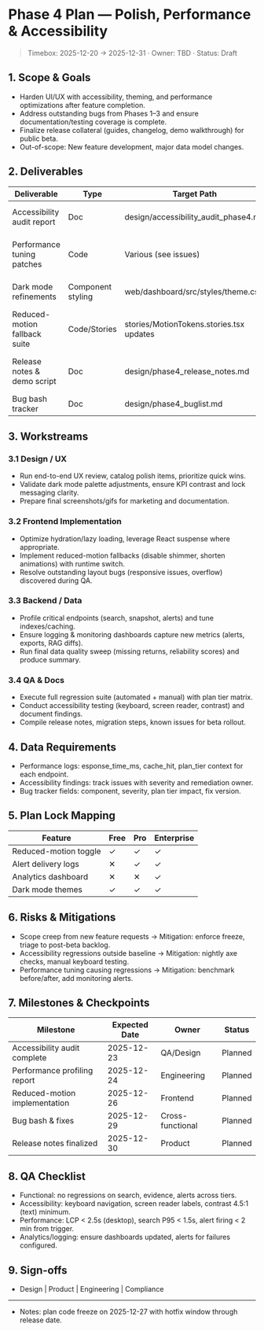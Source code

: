 ﻿# Phase 4 Plan — Polish, Performance & Accessibility

> Timebox: 2025-12-20 → 2025-12-31 · Owner: TBD · Status: Draft

## 1. Scope & Goals
- Harden UI/UX with accessibility, theming, and performance optimizations after feature completion.
- Address outstanding bugs from Phases 1–3 and ensure documentation/testing coverage is complete.
- Finalize release collateral (guides, changelog, demo walkthrough) for public beta.
- Out-of-scope: New feature development, major data model changes.

## 2. Deliverables
| Deliverable | Type | Target Path | Notes |
| --- | --- | --- | --- |
| Accessibility audit report | Doc | design/accessibility_audit_phase4.md | WCAG 2.1 AA compliance checklist |
| Performance tuning patches | Code | Various (see issues) | Memoized charts, async suspense boundaries |
| Dark mode refinements | Component styling | web/dashboard/src/styles/theme.css | Ensure parity & color contrast |
| Reduced-motion fallback suite | Code/Stories | stories/MotionTokens.stories.tsx updates | Toggle and documentation |
| Release notes & demo script | Doc | design/phase4_release_notes.md | User-facing summary, upgrade guidance |
| Bug bash tracker | Doc | design/phase4_buglist.md | Issue status, owners, fixes |

## 3. Workstreams
### 3.1 Design / UX
- Run end-to-end UX review, catalog polish items, prioritize quick wins.
- Validate dark mode palette adjustments, ensure KPI contrast and lock messaging clarity.
- Prepare final screenshots/gifs for marketing and documentation.

### 3.2 Frontend Implementation
- Optimize hydration/lazy loading, leverage React suspense where appropriate.
- Implement reduced-motion fallbacks (disable shimmer, shorten animations) with runtime switch.
- Resolve outstanding layout bugs (responsive issues, overflow) discovered during QA.

### 3.3 Backend / Data
- Profile critical endpoints (search, snapshot, alerts) and tune indexes/caching.
- Ensure logging & monitoring dashboards capture new metrics (alerts, exports, RAG diffs).
- Run final data quality sweep (missing returns, reliability scores) and produce summary.

### 3.4 QA & Docs
- Execute full regression suite (automated + manual) with plan tier matrix.
- Conduct accessibility testing (keyboard, screen reader, contrast) and document findings.
- Compile release notes, migration steps, known issues for beta rollout.

## 4. Data Requirements
- Performance logs: esponse_time_ms, cache_hit, plan_tier context for each endpoint.
- Accessibility findings: track issues with severity and remediation owner.
- Bug tracker fields: component, severity, plan tier impact, fix version.

## 5. Plan Lock Mapping
| Feature | Free | Pro | Enterprise |
| --- | --- | --- | --- |
| Reduced-motion toggle | ✓ | ✓ | ✓ |
| Alert delivery logs | ✕ | ✓ | ✓ |
| Analytics dashboard | ✕ | ✕ | ✓ |
| Dark mode themes | ✓ | ✓ | ✓ |

## 6. Risks & Mitigations
- Scope creep from new feature requests → Mitigation: enforce freeze, triage to post-beta backlog.
- Accessibility regressions outside baseline → Mitigation: nightly axe checks, manual keyboard testing.
- Performance tuning causing regressions → Mitigation: benchmark before/after, add monitoring alerts.

## 7. Milestones & Checkpoints
| Milestone | Expected Date | Owner | Status |
| --- | --- | --- | --- |
| Accessibility audit complete | 2025-12-23 | QA/Design | Planned |
| Performance profiling report | 2025-12-24 | Engineering | Planned |
| Reduced-motion implementation | 2025-12-26 | Frontend | Planned |
| Bug bash & fixes | 2025-12-29 | Cross-functional | Planned |
| Release notes finalized | 2025-12-30 | Product | Planned |

## 8. QA Checklist
- Functional: no regressions on search, evidence, alerts across tiers.
- Accessibility: keyboard navigation, screen reader labels, contrast 4.5:1 (text) minimum.
- Performance: LCP < 2.5s (desktop), search P95 < 1.5s, alert firing < 2 min from trigger.
- Analytics/logging: ensure dashboards updated, alerts for failures configured.

## 9. Sign-offs
- Design | Product | Engineering | Compliance

---
- Notes: plan code freeze on 2025-12-27 with hotfix window through release date.
